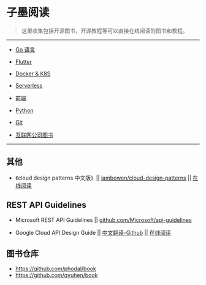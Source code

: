 # 子墨阅读

> 这里收集包括开源图书，开源教程等可以直接在线阅读的图书和教程。

---

* [Go 语言](folder/golang.md)

* [Flutter](folder/flutter.md)

* [Docker & K8S](folder/docker-k8s.md)

* [Serverless](folder/serverless.md)

* [前端](folder/front.md)

* [Python](folder/python.md)

* [Git](folder/git.md)

* [互联网公司图书](folder/company-books.md)

---  

## 其他

* 《cloud design patterns 中文版》|| [iambowen/cloud-design-patterns](https://github.com/iambowen/cloud-design-patterns) || [在线阅读](https://iambowen.gitbooks.io/cloud-design-pattern/content/)   

## REST API Guidelines

* Microsoft REST API Guidelines || [github.com/Microsoft/api-guidelines](https://github.com/Microsoft/api-guidelines)

* Google Cloud API Design Guide || [中文翻译-Github](https://github.com/ch3rub1m/api-design-guide) || [在线阅读](https://google-cloud.gitbook.io/api-design-guide)

## 图书仓库

* https://github.com/phodal/book  
* https://github.com/qyuhen/book  